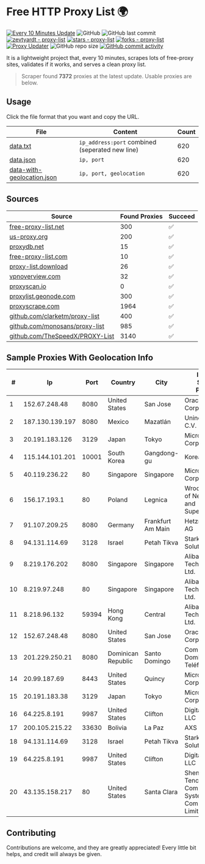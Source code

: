 
# Free HTTP Proxy List 🌍

[![Every 10 Minutes Update](https://github.com/mertguvencli/http-proxy-list/actions/workflows/main.yml/badge.svg?branch=main)](https://github.com/mertguvencli/http-proxy-list/actions/workflows/main.yml)
![GitHub](https://img.shields.io/github/license/mertguvencli/http-proxy-list)
![GitHub last commit](https://img.shields.io/github/last-commit/mertguvencli/http-proxy-list)
[![zevtyardt - proxy-list](https://img.shields.io/static/v1?label=zevtyardt&message=proxy-list&color=blue&logo=github)](https://github.com/zevtyardt/proxy-list "Go to GitHub repo")
[![stars - proxy-list](https://img.shields.io/github/stars/zevtyardt/proxy-list?style=social)](https://github.com/zevtyardt/proxy-list)
[![forks - proxy-list](https://img.shields.io/github/forks/zevtyardt/proxy-list?style=social)](https://github.com/zevtyardt/proxy-list)
[![Proxy Updater](https://github.com/zevtyardt/proxy-list/workflows/Proxy%20Updater/badge.svg)](https://github.com/zevtyardt/proxy-list/actions?query=workflow:"Proxy+Updater")
![GitHub repo size](https://img.shields.io/github/repo-size/zevtyardt/proxy-list)
[![GitHub commit activity](https://img.shields.io/github/commit-activity/m/zevtyardt/proxy-list?logo=commits)](https://github.com/zevtyardt/proxy-list/commits/main)

It is a lightweight project that, every 10 minutes, scrapes lots of free-proxy sites, validates if it works, and serves a clean proxy list.

> Scraper found **7372** proxies at the latest update. Usable proxies are below.

## Usage

Click the file format that you want and copy the URL.

|File|Content|Count|
|----|-------|-----|
|[data.txt](https://raw.githubusercontent.com/mertguvencli/http-proxy-list/main/proxy-list/data.txt)|`ip_address:port` combined (seperated new line)|620|
|[data.json](https://raw.githubusercontent.com/mertguvencli/http-proxy-list/main/proxy-list/data.json)|`ip, port`|620|
|[data-with-geolocation.json](https://raw.githubusercontent.com/mertguvencli/http-proxy-list/main/proxy-list/data-with-geolocation.json)|`ip, port, geolocation`|620|

## Sources

|Source|Found Proxies|Succeed|
|------|-------------|-------|
|[free-proxy-list.net](https://free-proxy-list.net)|300|✅|
|[us-proxy.org](https://www.us-proxy.org)|200|✅|
|[proxydb.net](http://proxydb.net)|15|✅|
|[free-proxy-list.com](https://free-proxy-list.com/?page=&port=&type%5B%5D=http&type%5B%5D=https&up_time=0&search=Search)|10|✅|
|[proxy-list.download](https://www.proxy-list.download/HTTP)|26|✅|
|[vpnoverview.com](https://vpnoverview.com/privacy/anonymous-browsing/free-proxy-servers)|32|✅|
|[proxyscan.io](https://www.proxyscan.io)|0|✅|
|[proxylist.geonode.com](https://proxylist.geonode.com/api/proxy-list?limit=300&page=1&sort_by=lastChecked&sort_type=desc&protocols=http,https)|300|✅|
|[proxyscrape.com](https://api.proxyscrape.com/v2/?request=displayproxies&protocol=http&timeout=10000&country=all&ssl=all&anonymity=all)|1964|✅|
|[github.com/clarketm/proxy-list](https://raw.githubusercontent.com/clarketm/proxy-list/master/proxy-list-raw.txt)|400|✅|
|[github.com/monosans/proxy-list](https://raw.githubusercontent.com/monosans/proxy-list/main/proxies/http.txt)|985|✅|
|[github.com/TheSpeedX/PROXY-List](https://raw.githubusercontent.com/TheSpeedX/PROXY-List/master/http.txt)|3140|✅|


## Sample Proxies With Geolocation Info

|#|Ip|Port|Country|City|Internet Service Provider|
|-|--|----|-------|----|-------------------------|
|1|152.67.248.48|8080|United States|San Jose|Oracle Corporation|
|2|187.130.139.197|8080|Mexico|Mazatlán|Uninet S.A. de C.V.|
|3|20.191.183.126|3129|Japan|Tokyo|Microsoft Corporation|
|4|115.144.101.201|10001|South Korea|Gangdong-gu|Korea Telecom|
|5|40.119.236.22|80|Singapore|Singapore|Microsoft Corporation|
|6|156.17.193.1|80|Poland|Legnica|Wroclaw Centre of Networking and Supercomputing|
|7|91.107.209.25|8080|Germany|Frankfurt Am Main|Hetzner Online AG|
|8|94.131.114.69|3128|Israel|Petah Tikva|Stark Industries Solutions LTD|
|9|8.219.176.202|8080|Singapore|Singapore|Alibaba (US) Technology Co., Ltd.|
|10|8.219.97.248|80|Singapore|Singapore|Alibaba (US) Technology Co., Ltd.|
|11|8.218.96.132|59394|Hong Kong|Central|Alibaba (US) Technology Co., Ltd.|
|12|152.67.248.48|8080|United States|San Jose|Oracle Corporation|
|13|201.229.250.21|8080|Dominican Republic|Santo Domingo|Compañía Dominicana de Teléfonos S. A.|
|14|20.99.187.69|8443|United States|Quincy|Microsoft Corporation|
|15|20.191.183.38|3129|Japan|Tokyo|Microsoft Corporation|
|16|64.225.8.191|9987|United States|Clifton|DigitalOcean, LLC|
|17|200.105.215.22|33630|Bolivia|La Paz|AXS Bolivia S. A.|
|18|94.131.114.69|3128|Israel|Petah Tikva|Stark Industries Solutions LTD|
|19|64.225.8.191|9987|United States|Clifton|DigitalOcean, LLC|
|20|43.135.158.217|80|United States|Santa Clara|Shenzhen Tencent Computer Systems Company Limited|



## Contributing

Contributions are welcome, and they are greatly appreciated! Every
little bit helps, and credit will always be given.

